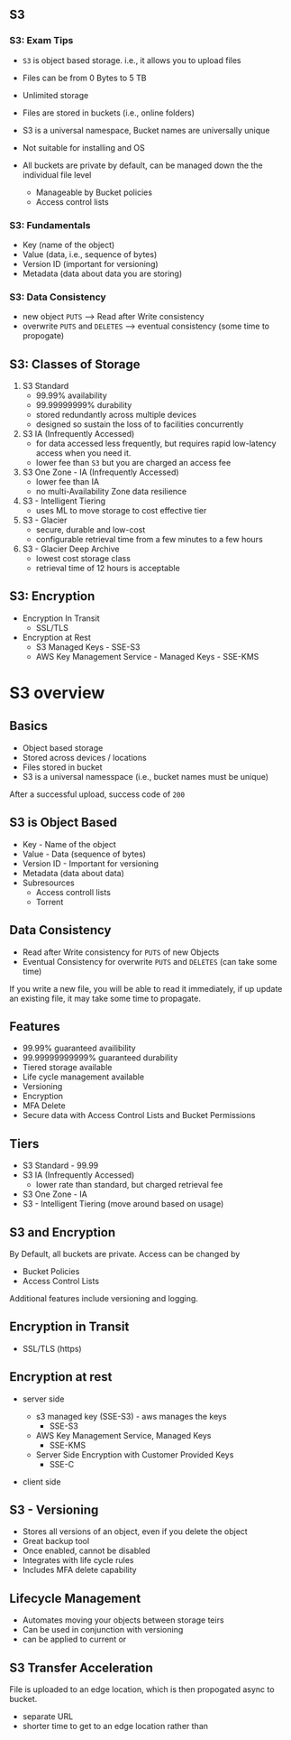 ## S3

### S3: Exam Tips

- `S3` is object based storage.  i.e., it allows you to upload files
- Files can be from 0 Bytes to 5 TB
- Unlimited storage
- Files are stored in buckets (i.e., online folders)
- S3 is a universal namespace, Bucket names are universally unique

- Not suitable for installing and OS
- All buckets are private by default, can be managed down the the individual file level
    - Manageable by Bucket policies
    - Access control lists

### S3: Fundamentals

- Key (name of the object) 
- Value (data, i.e., sequence of bytes)
- Version ID (important for versioning)
- Metadata (data about data you are storing)

### S3: Data Consistency

- new object `PUTS` --> Read after Write consistency
- overwrite `PUTS` and `DELETES` --> eventual consistency (some time to propogate) 

## S3: Classes of Storage

1) S3 Standard
    - 99.99% availability
    - 99.99999999% durability
    - stored redundantly across multiple devices
    - designed so sustain the loss of to facilities concurrently
2) S3 IA (Infrequently Accessed)
    - for data accessed less frequently, but requires rapid low-latency access when you need it.
    - lower fee than `S3` but you are charged an access fee
3) S3 One Zone - IA (Infrequently Accessed)
    - lower fee than IA
    - no multi-Availability Zone data resilience
4) S3 - Intelligent Tiering
    - uses ML to move storage to cost effective tier
5) S3 - Glacier
    - secure, durable and low-cost
    - configurable retrieval time from a few minutes to a few hours
6) S3 - Glacier Deep Archive
    - lowest cost storage class
    - retrieval time of 12 hours is acceptable

## S3: Encryption

- Encryption In Transit
    - SSL/TLS
- Encryption at Rest
    - S3 Managed Keys - SSE-S3
    - AWS Key Management Service - Managed Keys - SSE-KMS

# S3 overview

## Basics

- Object based storage
- Stored across devices / locations
- Files stored in bucket
- S3 is a universal namesspace (i.e., bucket names must be unique)

After a successful upload, success code of `200`

## S3 is Object Based

- Key - Name of the object
- Value - Data (sequence of bytes)
- Version ID - Important for versioning
- Metadata (data about data)
- Subresources
    - Access controll lists
    - Torrent

## Data Consistency

- Read after Write consistency for `PUTS` of new Objects
- Eventual Consistency for overwrite `PUTS` and `DELETES` (can take some time)

If you write a new file, you will be able to read it immediately, if up update an existing file, it may take some time to propagate.

## Features

- 99.99% guaranteed availibility
- 99.99999999999% guaranteed durability
- Tiered storage available
- Life cycle management available
- Versioning
- Encryption
- MFA Delete
- Secure data with Access Control Lists and Bucket Permissions


## Tiers

- S3 Standard - 99.99 
- S3 IA (Infrequently Accessed)
    - lower rate than standard, but charged retrieval fee
- S3 One Zone - IA
- S3 - Intelligent Tiering (move around based on usage)

## S3 and Encryption

By Default, all buckets are private.  Access can be changed by 

- Bucket Policies
- Access Control Lists

Additional features include versioning and logging.

## Encryption in Transit

- SSL/TLS (https)

## Encryption at rest

- server side 
    - s3 managed key (SSE-S3) - aws manages the keys
        - SSE-S3
    - AWS Key Management Service, Managed Keys 
        - SSE-KMS
    - Server Side Encryption with Customer Provided Keys 
        - SSE-C

- client side


## S3 - Versioning

- Stores all versions of an object, even if you delete the object
- Great backup tool
- Once enabled, cannot be disabled
- Integrates with life cycle rules
- Includes MFA delete capability


## Lifecycle Management

- Automates moving your objects between storage teirs
- Can be used in conjunction with versioning
- can be applied to current or 

## S3 Transfer Acceleration

File is uploaded to an edge location, which is then propogated async to bucket.
- separate URL
- shorter time to get to an edge location rather than 